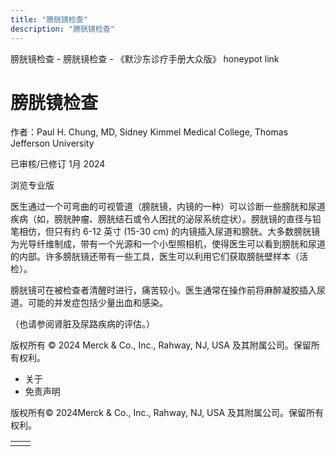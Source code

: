 ```yaml
---
title: "膀胱镜检查"
description: "膀胱镜检查"
---
```


﻿膀胱镜检查 \- 膀胱镜检查 \- 《默沙东诊疗手册大众版》 honeypot link

# 膀胱镜检查

作者：Paul H. Chung, MD, Sidney Kimmel Medical College, Thomas Jefferson University

已审核/已修订 1月 2024

浏览专业版

医生通过一个可弯曲的可视管道（膀胱镜，内镜的一种）可以诊断一些膀胱和尿道疾病（如，膀胱肿瘤、膀胱结石或令人困扰的泌尿系统症状）。膀胱镜的直径与铅笔相仿，但只有约 6-12 英寸 (15-30 cm) 的内镜插入尿道和膀胱。大多数膀胱镜为光导纤维制成，带有一个光源和一个小型照相机，使得医生可以看到膀胱和尿道的内部。许多膀胱镜还带有一些工具，医生可以利用它们获取膀胱壁样本（活检）。

膀胱镜可在被检查者清醒时进行，痛苦较小。医生通常在操作前将麻醉凝胶插入尿道。可能的并发症包括少量出血和感染。

（也请参阅肾脏及尿路疾病的评估。）



版权所有 © 2024
Merck & Co., Inc., Rahway, NJ, USA 及其附属公司。保留所有权利。

- 关于
- 免责声明

版权所有© 2024Merck & Co., Inc., Rahway, NJ, USA 及其附属公司。保留所有权利。

|     |     |
| --- | --- |
|  |  |